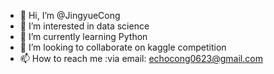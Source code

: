 - 👋 Hi, I’m @JingyueCong
- 👀 I’m interested in data science
- 🌱 I’m currently learning Python
- 💞️ I’m looking to collaborate on kaggle competition
- 📫 How to reach me :via email: echocong0623@gmail.com

<!---
JingyueCong/JingyueCong is a ✨ special ✨ repository because its `README.md` (this file) appears on your GitHub profile.
You can click the Preview link to take a look at your changes.
--->
